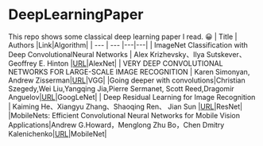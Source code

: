 # DeepLearningPaper 
This repo shows some classical deep learning paper I read. :grinning:
| Title | Authors |Link|Algorithm|
| --- | --- |---|---|
| ImageNet Classification with Deep ConvolutionalNeural Networks | Alex Krizhevsky、Ilya Sutskever、Geoffrey E. Hinton |[URL](https://papers.nips.cc/paper/2012/file/c399862d3b9d6b76c8436e924a68c45b-Paper.pdf)|AlexNet|
| VERY DEEP CONVOLUTIONAL NETWORKS FOR LARGE-SCALE IMAGE RECOGNITION | Karen Simonyan, Andrew Zisserman|[URL](https://arxiv.org/pdf/1409.1556.pdf)|VGG|
|Going deeper with convolutions|Christian Szegedy,Wei Liu,Yangqing Jia,Pierre Sermanet, Scott Reed,Dragomir Anguelov|[URL](https://arxiv.org/pdf/1409.4842.pdf)|GoogLeNet|
| Deep Residual Learning for Image Recognition | Kaiming He、Xiangyu Zhang、Shaoqing Ren、 Jian Sun |[URL](https://arxiv.org/pdf/1512.03385.pdf)|ResNet| 
|MobileNets: Efficient Convolutional Neural Networks for Mobile Vision Applications|Andrew G.Howard，Menglong Zhu Bo，Chen Dmitry Kalenichenko|[URL](https://arxiv.org/pdf/1704.04861.pdf)|MobileNet|
